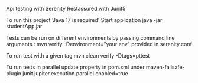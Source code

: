 Api testing with Serenity Restassured with Junit5


To run this project 'Java 17 is required'
Start application java -jar studentApp.jar

Tests can be run on different environments by passing command line  arguments : mvn verify -Denvironment="your env" provided in serenity.conf

To run test with a given tag
mvn clean verify -Dtags=pttest

Tu run tests in parallel update property in pom.xml under maven-failsafe-plugin
junit.jupiter.execution.parallel.enabled=true